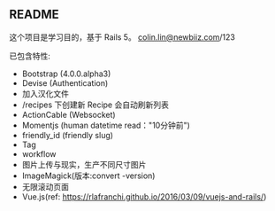 ## README

这个项目是学习目的，基于 Rails 5。
colin.lin@newbiiz.com/123

已包含特性:

* Bootstrap (4.0.0.alpha3)
* Devise (Authentication)
 * 加入汉化文件
* /recipes 下创建新 Recipe 会自动刷新列表
* ActionCable (Websocket)
* Momentjs (human datetime read："10分钟前")
* friendly_id (friendly slug)
* Tag
* workflow
* 图片上传与现实，生产不同尺寸图片
 * ImageMagick(版本:convert -version)
* 无限滚动页面
* Vue.js(ref: https://rlafranchi.github.io/2016/03/09/vuejs-and-rails/)